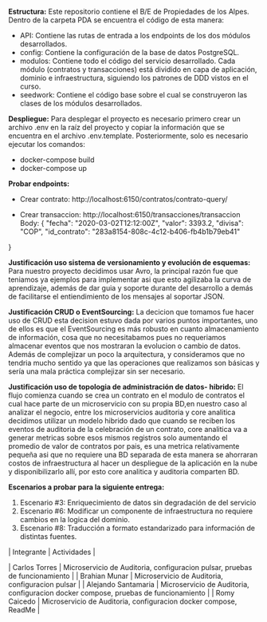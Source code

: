 **Estructura:**
Este repositorio contiene el B/E de Propiedades de los Alpes. Dentro de la carpeta PDA se encuentra el código de esta manera:
- API: Contiene las rutas de entrada a los endpoints de los dos módulos desarrollados.
- config: Contiene la configuración de la base de datos PostgreSQL.
- modulos: Contiene todo el código del servicio desarrollado. Cada módulo (contratos y transacciones) está dividido en capa de aplicación, dominio e infraestructura, siguiendo los patrones de DDD vistos en el curso.
- seedwork: Contiene el código base sobre el cual se construyeron las clases de los módulos desarrollados.

**Despliegue:**
Para desplegar el proyecto es necesario primero crear un archivo .env en la raíz del proyecto y copiar la información que se encuentra en el archivo .env.template.
Posteriormente, solo es necesario ejecutar los comandos:
- docker-compose build
- docker-compose up

**Probar endpoints:**
- Crear contrato: http://localhost:6150/contratos/contrato-query/<id-contrato>

- Crear transaccion: http://localhost:6150/transacciones/transaccion
Body: {
  "fecha": "2020-03-02T12:12:00Z",
  "valor": 3393.2,
  "divisa": "COP",
  "id_contrato": "283a8154-808c-4c12-b406-fb4b1b79eb41"

}

**Justificación uso sistema de versionamiento y evolución de esquemas:**
Para nuestro proyecto decidimos usar Avro, la principal razón fue que teniamos ya ejemplos para implementar asi que esto agilizaba la curva de aprendizaje, además de dar guia y soporte durante del desarrollo a demás de facilitarse el entiendimiento de los mensajes al soportar JSON.

**Justificación CRUD o EventSourcing:**
La decicion que tomamos fue hacer uso de CRUD esta decision estuvo dada por varios puntos importantes, uno de ellos es que el EventSourcing es más robusto en cuanto almacenamiento de información, cosa que no necesitabamos pues no requeriamos almacenar eventos que nos mostraran la evolucion o cambio de datos. Además de complejizar un poco la arquitectura, y consideramos que no tendria mucho sentido ya que las operaciones que realizamos son básicas y sería una mala práctica complejizar sin ser necesario.

**Justificación uso de topologia de administración de datos- hibrido:**
El flujo comienza cuando se crea un contrato en el modulo de contratos el cual hace parte de un microservicio con su propia BD,en nuestro caso al analizar el negocio, entre los microservicios auditoria y core analitica decidimos utilizar un modelo hibrido dado que cuando se reciben los eventos de auditoria de la celebración de un contrato, core analitica va a generar metricas sobre esos mismos registros solo aumentando el promedio de valor de contratos por pais, es una metrica relativamente pequeña asi que no requiere una BD separada de esta manera se ahorraran costos de infraestructura al hacer un despliegue de la aplicación en la nube y disponibilizarlo allí, por esto core analitica y auditoria comparten BD.

**Escenarios a probar para la siguiente entrega:**
1. Escenario #3: Enriquecimiento de datos sin degradación de del servicio
2. Escenario #6: Modificar un componente de infraestructura no requiere cambios en la logica del dominio.
3. Escenario #8: Traducción a formato estandarizado para información de distintas fuentes.


| Integrante | Actividades |

| Carlos Torres | Microservicio de Auditoria, configuracion pulsar, pruebas de funcionamiento |
| Brahian Munar | Microservicio de Auditoria, configuracion pulsar |
| Alejando Santamaria | Microservicio de Auditoria, configuracion docker compose, pruebas de funcionamiento |
| Romy Caicedo | Microservicio de Auditoria, configuracion docker compose, ReadMe |

